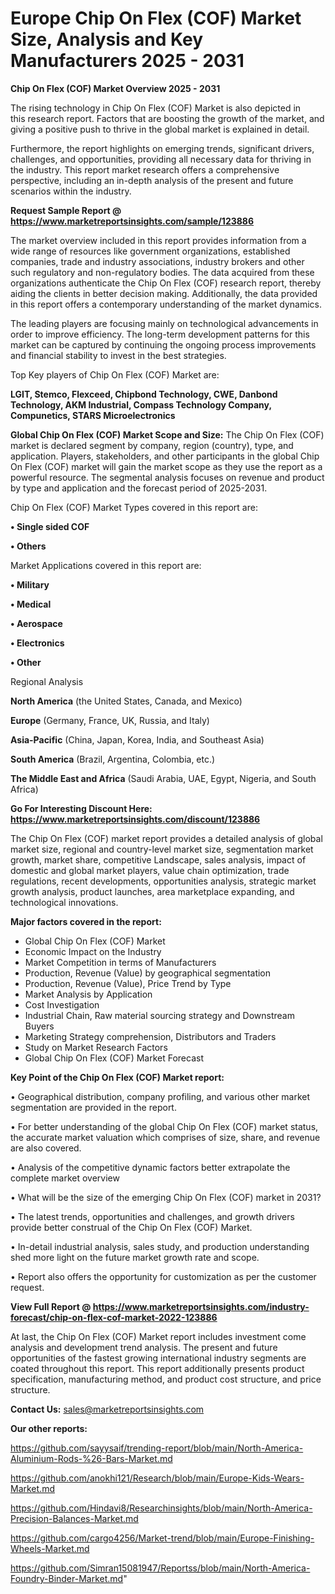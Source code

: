 # Europe Chip On Flex (COF) Market Size, Analysis and Key Manufacturers 2025 - 2031

<Strong> Chip On Flex (COF) Market Overview 2025 - 2031</strong>

The rising technology in Chip On Flex (COF) Market is also depicted in this research report. Factors that are boosting the growth of the market, and giving a positive push to thrive in the global market is explained in detail.

Furthermore, the report highlights on emerging trends, significant drivers, challenges, and opportunities, providing all necessary data for thriving in the industry. This report market research offers a comprehensive perspective, including an in-depth analysis of the present and future scenarios within the industry.

<strong>Request Sample Report @ <a href=https://www.marketreportsinsights.com/sample/123886>https://www.marketreportsinsights.com/sample/123886</a></strong>

The market overview included in this report provides information from a wide range of resources like government organizations, established companies, trade and industry associations, industry brokers and other such regulatory and non-regulatory bodies. The data acquired from these organizations authenticate the Chip On Flex (COF) research report, thereby aiding the clients in better decision making. Additionally, the data provided in this report offers a contemporary understanding of the market dynamics.

The leading players are focusing mainly on technological advancements in order to improve efficiency. The long-term development patterns for this market can be captured by continuing the ongoing process improvements and financial stability to invest in the best strategies.

Top Key players of Chip On Flex (COF) Market are:

<strong>LGIT, Stemco, Flexceed, Chipbond Technology, CWE, Danbond Technology, AKM Industrial, Compass Technology Company, Compunetics, STARS Microelectronics</strong>

<strong><b>Global Chip On Flex (COF) Market Scope and Size:</b></strong>
The Chip On Flex (COF) market is declared segment by company, region (country), type, and application. Players, stakeholders, and other participants in the global Chip On Flex (COF) market will gain the market scope as they use the report as a powerful resource. The segmental analysis focuses on revenue and product by type and application and the forecast period of 2025-2031.

Chip On Flex (COF) Market Types covered in this report are:

<strong>• Single sided COF

• Others</strong>

Market Applications covered in this report are:

<strong>• Military

• Medical

• Aerospace

• Electronics

• Other</strong> 

Regional Analysis

<strong>North America</strong> (the United States, Canada, and Mexico)

<strong>Europe</strong> (Germany, France, UK, Russia, and Italy)

<strong>Asia-Pacific</strong> (China, Japan, Korea, India, and Southeast Asia)

<strong>South America</strong> (Brazil, Argentina, Colombia, etc.)

<strong>The Middle East and Africa</strong> (Saudi Arabia, UAE, Egypt, Nigeria, and South Africa)

<strong>Go For Interesting Discount Here: <a href=https://www.marketreportsinsights.com/discount/123886>https://www.marketreportsinsights.com/discount/123886</a></strong>

The Chip On Flex (COF) market report provides a detailed analysis of global market size, regional and country-level market size, segmentation market growth, market share, competitive Landscape, sales analysis, impact of domestic and global market players, value chain optimization, trade regulations, recent developments, opportunities analysis, strategic market growth analysis, product launches, area marketplace expanding, and technological innovations.

<strong><b>Major factors covered in the report:</b></strong>
<ul>
  <li>Global Chip On Flex (COF) Market </li>
  <li>Economic Impact on the Industry</li>
  <li>Market Competition in terms of Manufacturers</li>
  <li>Production, Revenue (Value) by geographical segmentation</li>
  <li>Production, Revenue (Value), Price Trend by Type</li>
  <li>Market Analysis by Application</li>
  <li>Cost Investigation</li>
  <li>Industrial Chain, Raw material sourcing strategy and Downstream Buyers</li>
  <li>Marketing Strategy comprehension, Distributors and Traders</li>
  <li>Study on Market Research Factors</li>
  <li>Global Chip On Flex (COF) Market Forecast</li>
</ul>

<strong><b>Key Point of the Chip On Flex (COF) Market report:</b></strong>

• Geographical distribution, company profiling, and various other market segmentation are provided in the report.

• For better understanding of the global Chip On Flex (COF) market status, the accurate market valuation which comprises of size, share, and revenue are also covered.

• Analysis of the competitive dynamic factors better extrapolate the complete market overview

• What will be the size of the emerging Chip On Flex (COF) market in 2031?

• The latest trends, opportunities and challenges, and growth drivers provide better construal of the Chip On Flex (COF) Market.

• In-detail industrial analysis, sales study, and production understanding shed more light on the future market growth rate and scope.

• Report also offers the opportunity for customization as per the customer request.

<strong><b>View Full Report @ <a href=https://www.marketreportsinsights.com/industry-forecast/chip-on-flex-cof-market-2022-123886>https://www.marketreportsinsights.com/industry-forecast/chip-on-flex-cof-market-2022-123886</a></b></strong>


At last, the Chip On Flex (COF) Market report includes investment come analysis and development trend analysis. The present and future opportunities of the fastest growing international industry segments are coated throughout this report. This report additionally presents product specification, manufacturing method, and product cost structure, and price structure.

<strong>Contact Us:</strong>
sales@marketreportsinsights.com

<strong>Our other reports:</strong>

<a href=https://github.com/sayysaif/trending-report/blob/main/North-America-Aluminium-Rods-%26-Bars-Market.md>https://github.com/sayysaif/trending-report/blob/main/North-America-Aluminium-Rods-%26-Bars-Market.md</a>

<a href=https://github.com/anokhi121/Research/blob/main/Europe-Kids-Wears-Market.md>https://github.com/anokhi121/Research/blob/main/Europe-Kids-Wears-Market.md</a>

<a href=https://github.com/Hindavi8/Researchinsights/blob/main/North-America-Precision-Balances-Market.md>https://github.com/Hindavi8/Researchinsights/blob/main/North-America-Precision-Balances-Market.md</a>

<a href=https://github.com/cargo4256/Market-trend/blob/main/Europe-Finishing-Wheels-Market.md>https://github.com/cargo4256/Market-trend/blob/main/Europe-Finishing-Wheels-Market.md</a>

<a href=https://github.com/Simran15081947/Reportss/blob/main/North-America-Foundry-Binder-Market.md>https://github.com/Simran15081947/Reportss/blob/main/North-America-Foundry-Binder-Market.md</a>"

